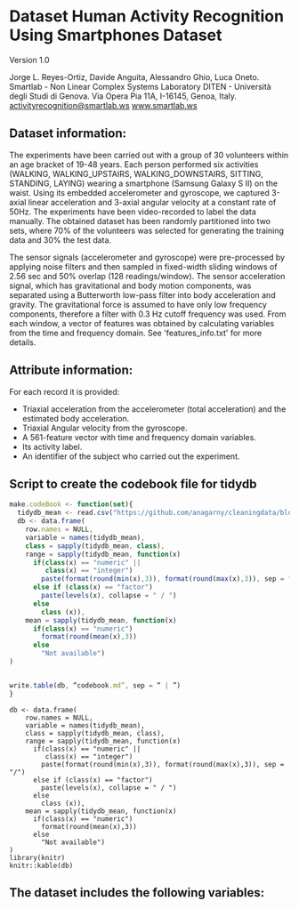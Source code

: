 # Dataset Human Activity Recognition Using Smartphones Dataset
Version 1.0

Jorge L. Reyes-Ortiz, Davide Anguita, Alessandro Ghio, Luca Oneto.
Smartlab - Non Linear Complex Systems Laboratory
DITEN - Università degli Studi di Genova.
Via Opera Pia 11A, I-16145, Genoa, Italy.
activityrecognition@smartlab.ws
www.smartlab.ws

## Dataset information:
The experiments have been carried out with a group of 30 volunteers within an age bracket of 19-48 years. Each person performed six activities (WALKING, WALKING_UPSTAIRS, WALKING_DOWNSTAIRS, SITTING, STANDING, LAYING) wearing a smartphone (Samsung Galaxy S II) on the waist. Using its embedded accelerometer and gyroscope, we captured 3-axial linear acceleration and 3-axial angular velocity at a constant rate of 50Hz. The experiments have been video-recorded to label the data manually. The obtained dataset has been randomly partitioned into two sets, where 70% of the volunteers was selected for generating the training data and 30% the test data. 

The sensor signals (accelerometer and gyroscope) were pre-processed by applying noise filters and then sampled in fixed-width sliding windows of 2.56 sec and 50% overlap (128 readings/window). The sensor acceleration signal, which has gravitational and body motion components, was separated using a Butterworth low-pass filter into body acceleration and gravity. The gravitational force is assumed to have only low frequency components, therefore a filter with 0.3 Hz cutoff frequency was used. From each window, a vector of features was obtained by calculating variables from the time and frequency domain. See 'features_info.txt' for more details. 

## Attribute information:
For each record it is provided:

- Triaxial acceleration from the accelerometer (total acceleration) and the estimated body acceleration.
- Triaxial Angular velocity from the gyroscope. 
- A 561-feature vector with time and frequency domain variables. 
- Its activity label. 
- An identifier of the subject who carried out the experiment.

## Script to create the codebook file for tidydb
```javascript
make.codeBook <- function(set){
  tidydb_mean <- read.csv("https://github.com/anagarny/cleaningdata/blob/main/tidydb_mean.csv)", sep = "", header = FALSE) 
  db <- data.frame(
    row.names = NULL,
    variable = names(tidydb_mean),
    class = sapply(tidydb_mean, class),
    range = sapply(tidydb_mean, function(x)
      if(class(x) == "numeric" ||
         class(x) == "integer")
        paste(format(round(min(x),3)), format(round(max(x),3)), sep = "/")
      else if (class(x) == "factor")
        paste(levels(x), collapse = " / ")
      else
        class (x)),
    mean = sapply(tidydb_mean, function(x)
      if(class(x) == "numeric")
        format(round(mean(x),3))
      else
        "Not available")
)


write.table(db, “codebook.md”, sep = “ | ”)
}
```
```{r}
db <- data.frame(
    row.names = NULL,
    variable = names(tidydb_mean),
    class = sapply(tidydb_mean, class),
    range = sapply(tidydb_mean, function(x)
      if(class(x) == "numeric" ||
         class(x) == "integer")
        paste(format(round(min(x),3)), format(round(max(x),3)), sep = "/")
      else if (class(x) == "factor")
        paste(levels(x), collapse = " / ")
      else
        class (x)),
    mean = sapply(tidydb_mean, function(x)
      if(class(x) == "numeric")
        format(round(mean(x),3))
      else
        "Not available")
)
library(knitr)
knitr::kable(db)
```
## The dataset includes the following variables:

